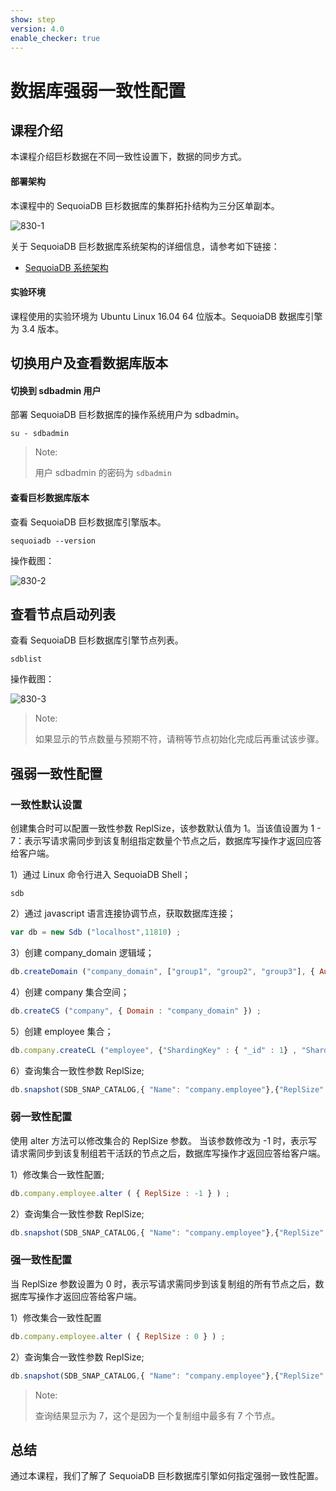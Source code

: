 ```yaml
---
show: step
version: 4.0
enable_checker: true
---
```



# 数据库强弱一致性配置


## 课程介绍

本课程介绍巨杉数据在不同一致性设置下，数据的同步方式。

#### 部署架构

本课程中的 SequoiaDB 巨杉数据库的集群拓扑结构为三分区单副本。

![830-1](https://doc.shiyanlou.com/courses/1544/1207281/edad10d1fca39ab74e2d0a1c01d34154)

关于 SequoiaDB 巨杉数据库系统架构的详细信息，请参考如下链接：

* [SequoiaDB 系统架构](http://doc.sequoiadb.com/cn/sequoiadb-cat_id-1519649201-edition_id-0)

#### 实验环境

课程使用的实验环境为 Ubuntu Linux 16.04 64 位版本。SequoiaDB 数据库引擎为 3.4 版本。

## 切换用户及查看数据库版本

#### 切换到 sdbadmin 用户

部署 SequoiaDB 巨杉数据库的操作系统用户为 sdbadmin。

```shell
su - sdbadmin
```

>Note:
>
>用户 sdbadmin 的密码为 `sdbadmin`

#### 查看巨杉数据库版本

查看 SequoiaDB 巨杉数据库引擎版本。

```shell
sequoiadb --version
```

操作截图：

![830-2](https://doc.shiyanlou.com/courses/1469/1207281/b4082b0d6d6bdf89d229aa713a53759d)

## 查看节点启动列表

查看 SequoiaDB 巨杉数据库引擎节点列表。

```shell
sdblist
```

操作截图：

![830-3](https://doc.shiyanlou.com/courses/1469/1207281/02fcaa58ac27e91688ead137fa748d6e)

>Note:
>
>如果显示的节点数量与预期不符，请稍等节点初始化完成后再重试该步骤。

## 强弱一致性配置

### 一致性默认设置

创建集合时可以配置一致性参数 ReplSize，该参数默认值为 1。当该值设置为 1 - 7：表示写请求需同步到该复制组指定数量个节点之后，数据库写操作才返回应答给客户端。

1）通过 Linux 命令行进入 SequoiaDB Shell；

```shell
sdb
```

2）通过 javascript 语言连接协调节点，获取数据库连接；

```javascript
var db = new Sdb ("localhost",11810) ;
```

3）创建 company_domain 逻辑域；

```javascript
db.createDomain ("company_domain", ["group1", "group2", "group3"], { AutoSplit : true }) ;
```

4）创建 company 集合空间；

```javascript
db.createCS ("company", { Domain : "company_domain" }) ;
```

5）创建 employee 集合；

```javascript
db.company.createCL ("employee", {"ShardingKey" : { "_id" : 1} , "ShardingType" : "hash" , "Compressed" : true , "CompressionType" : "lzw" , "AutoSplit" : true , "EnsureShardingIndex" : false }) ;
```

6）查询集合一致性参数 ReplSize;

```javascript
db.snapshot(SDB_SNAP_CATALOG,{ "Name": "company.employee"},{"ReplSize" : ""} ) ;
```

### 弱一致性配置

使用 alter 方法可以修改集合的 ReplSize 参数。
当该参数修改为 -1 时，表示写请求需同步到该复制组若干活跃的节点之后，数据库写操作才返回应答给客户端。

1）修改集合一致性配置;

```javascript
db.company.employee.alter ( { ReplSize : -1 } ) ;
```

2）查询集合一致性参数 ReplSize;

```javascript
db.snapshot(SDB_SNAP_CATALOG,{ "Name": "company.employee"},{"ReplSize" : ""} ) ;
```

### 强一致性配置

当 ReplSize 参数设置为 0 时，表示写请求需同步到该复制组的所有节点之后，数据库写操作才返回应答给客户端。

1）修改集合一致性配置

```javascript
db.company.employee.alter ( { ReplSize : 0 } ) ;
```

2）查询集合一致性参数 ReplSize;

```javascript
db.snapshot(SDB_SNAP_CATALOG,{ "Name": "company.employee"},{"ReplSize" : ""} ) ;
```

>Note:
>
> 查询结果显示为 7，这个是因为一个复制组中最多有 7 个节点。

## 总结

通过本课程，我们了解了 SequoiaDB 巨杉数据库引擎如何指定强弱一致性配置。
